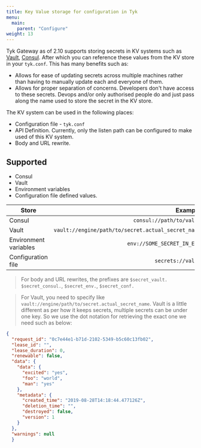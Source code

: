 ```yaml
---
title: Key Value storage for configuration in Tyk
menu:
  main:
    parent: "Configure"
weight: 13
---
```


Tyk Gateway as of 2.10 supports storing secrets in KV systems such as
[Vault](https://vaultproject.io), [Consul](https://consul.io). After which you
can reference these values from the KV store in your `tyk.conf`. This has many
benefits such as:

- Allows for ease of updating secrets across multiple machines rather than
  having to manually update each and everyone of them.
- Allows for proper separation of concerns. Developers don't have access to
  these secrets. Devops and/or only authorised people do and just pass along the
  name used to store the secret in the KV store.

The KV system can be used in the following places:

- Configuration file - `tyk.conf`
- API Definition. Currently, only the listen path can be configured to make used
  of this KV system.
- Body and URL rewrite.



## Supported

- Consul
- Vault
- Environment variables
- Configuration file defined values.


| Store                           | Example|
| --------------------------------| -----:|
| Consul                          | `consul://path/to/value`                           |
| Vault                           | `vault://engine/path/to/secret.actual_secret_name` |
| Environment variables           |    `env://SOME_SECRET_IN_ENV`                      |
| Configuration file              | `secrets://value`                                  |


> For body and URL rewrites, the prefixes are `$secret_vault.`
`$secret_consul.`, `$secret_env.`, `$secret_conf.`


> For Vault, you need to specify like
``vault://engine/path/to/secret.actual_secret_name``. Vault is
a little different as per how it keeps secrets, multiple secrets can be under
one key. So we use the dot notation for retrieving the exact one we need such as
below:

```json
{
  "request_id": "0c7e44e1-b71d-2102-5349-b5c60c13fb02",
  "lease_id": "",
  "lease_duration": 0,
  "renewable": false,
  "data": {
    "data": {
      "excited": "yes",
      "foo": "world",
      "man": "yes"
    },
    "metadata": {
      "created_time": "2019-08-28T14:18:44.477126Z",
      "deletion_time": "",
      "destroyed": false,
      "version": 1
    }
  },
  "warnings": null
  }
```





